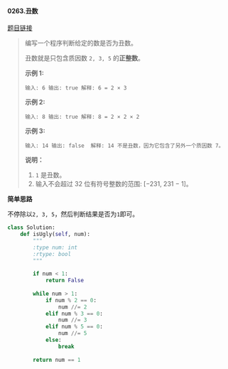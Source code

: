 #### 0263.丑数
[题目链接](https://leetcode-cn.com/problems/ugly-number/)
> 编写一个程序判断给定的数是否为丑数。
>
> 丑数就是只包含质因数 `2, 3, 5` 的**正整数**。
>
> **示例 1:**
>
> `
> 输入: 6
> 输出: true
> 解释: 6 = 2 × 3
> `
>
> **示例 2:**
>
> `
> 输入: 8
> 输出: true
> 解释: 8 = 2 × 2 × 2
> `
>
> **示例 3:**
>
> `
> 输入: 14
> 输出: false 
> 解释: 14 不是丑数，因为它包含了另外一个质因数 7。
> `
>
> **说明：**
>
> 1. `1` 是丑数。
> 2. 输入不会超过 32 位有符号整数的范围: [−231,  231 − 1]。

**简单思路**

不停除以`2, 3, 5`，然后判断结果是否为`1`即可。

```python
class Solution:
    def isUgly(self, num):
        """
        :type num: int
        :rtype: bool
        """
        
        if num < 1:
            return False
        
        while num > 1:
            if num % 2 == 0:
                num //= 2
            elif num % 3 == 0:
                num //= 3
            elif num % 5 == 0:
                num //= 5
            else:
                break
        
        return num == 1
```

